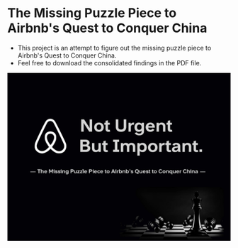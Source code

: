 # The Missing Puzzle Piece to Airbnb's Quest to Conquer China

- This project is an attempt to figure out the missing puzzle piece to Airbnb's Quest to Conquer China.
- Feel free to download the consolidated findings in the PDF file.

![](images/01.jpg)

